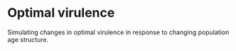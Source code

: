 # Optimal virulence
Simulating changes in optimal virulence in response to changing population age structure.
